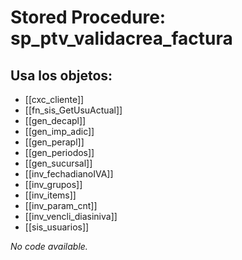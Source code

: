 # Stored Procedure: sp_ptv_validacrea_factura

## Usa los objetos:
- [[cxc_cliente]]
- [[fn_sis_GetUsuActual]]
- [[gen_decapl]]
- [[gen_imp_adic]]
- [[gen_perapl]]
- [[gen_periodos]]
- [[gen_sucursal]]
- [[inv_fechadianoIVA]]
- [[inv_grupos]]
- [[inv_items]]
- [[inv_param_cnt]]
- [[inv_vencli_diasiniva]]
- [[sis_usuarios]]

*No code available.*
